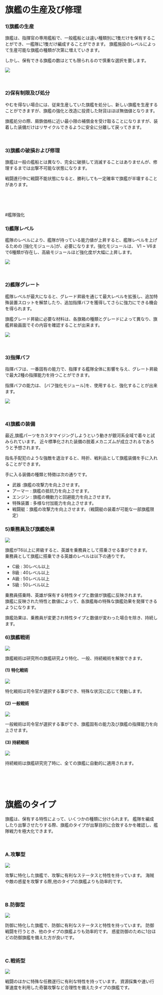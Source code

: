 ﻿# 旗艦の生産及び修理

### 1)旗艦の生産

旗艦は、指揮官の専用艦船で、一般艦船とは違い種類別に1隻だけを保有することができ、一艦隊に1隻だけ編成することができます。 旗艦施設のレベルによって生産可能な旗艦の種類が次第に増えていきます。

しかし、保有できる旗艦の数はとても限られるので慎重な選択を要します。

![](http://d3bbxo4nelobc3.cloudfront.net/html/img/help/202_001flagshipbuild.jpg)

<br>

### 2)保有制限及び処分

やむを得ない場合には、従来生産していた旗艦を処分し、新しい旗艦を生産することができますが、旗艦の強化と改造に投資した財貨はほぼ無価値となります。

旗艦処分の際、屑鉄価格に近い最小限の補償金を受け取ることになりますが、装着した装備だけはリサイクルできるように安全に分離して戻ってきます。

<br>

### 3)旗艦の破損および修理
旗艦は一般の艦船とは異なり、完全に破損して消滅することはありませんが、修理するまでは出撃不可能な状態になります。

戦闘進行中に戦闘不能状態になると、勝利しても一定確率で旗艦が半壊することがあります。

<br>

<br>

<br>

#艦隊強化

### 1)艦隊レベル

艦隊のレベルにより、艦隊が持っている能力値が上昇すると、艦隊レベルを上げるための [強化モジュール]が、必要になります。強化モジュールは、 V1 ~ V6まで6種類が存在し、高級モジュールほど強化度が大幅に上昇します。

![](http://d3bbxo4nelobc3.cloudfront.net/html/img/help/202_002flagshiplevel.jpg)

<br>

### 2)艦隊グレート

艦隊レベルが最大になると、グレード昇級を通じて最大レベルを拡張し、追加特殊装置スロットを解禁したり、追加指揮バフを獲得してさらに強力にできる機会を得られます。

旗艦グレード昇級に必要な材料は、各旗箱の種類とグレードによって異なり、旗艦昇級画面でその内容を確認することが出来ます。

![](http://d3bbxo4nelobc3.cloudfront.net/html/img/help/202_003flagshiptier.jpg)

<br>

### 3)指揮バフ

指揮バフは、一番固有の能力で、指揮する艦隊全体に影響を与え、グレート昇級で最大2種の指揮能力を持つことができます。

指揮バフの能力は、 [バフ強化モジュール]を、使用すると、強化することが出来ます。

![](http://d3bbxo4nelobc3.cloudfront.net/html/img/help/202_004flagshipbuff.jpg)

<br>

### 4)旗艦の装備

最近,旗艦パーツをカスタマイジングしようという動きが銀河系全域で着々と試みられています。 近々標準化された装備の脱着メカニズムが成立されるであろうと予想されます。

指名手配犯のような強敵を退治すると、時折、戦利品として旗艦装備を手に入れることができます。

手に入る装備の種類と特徴は次の通りです。

- 武器 :旗艦の攻撃力を向上させます。
- アーマー : 旗艦の抵抗力を向上させます。
- エンジン : 旗艦の機動力と回避能力を向上させます。
- 特殊装置 : 多様な付加能力を向上させます。
- 戦闘艇：旗艦の攻撃力を向上させます。（戦闘艇の装着が可能な一部旗艦限定）


### 5)乗務員及び旗艦効果

![](https://d3bbxo4nelobc3.cloudfront.net/html/img/help/202_005spskill.jpg)

旗艦がT6以上に昇級すると、英雄を乗務員として搭乗させる事ができます。<br>
乗務員として旗艦に搭乗できる英雄のレベルは以下の通りです。
- C級 : 30レベル以上
- B級 : 40レベル以上
- A級 : 50レベル以上
- S級 : 50レベル以上

乗務員搭乗時、英雄が保有する特性タイプと数値が旗艦に反映されます。<br>
旗艦に反映された特性と数値によって、各旗艦毎の特殊な旗艦効果を発揮できるようになります。

旗艦効果は、乗務員が変更され特性タイプと数値が変わった場合を除き、持続します。


### 6)旗艦戦術

![](https://d3bbxo4nelobc3.cloudfront.net/html/img/help/202_001tactics.jpg)

旗艦戦術は研究所の旗艦研究より特化、一般、持続戦術を解放できます。

#### (1) 特化戦術

![](https://d3bbxo4nelobc3.cloudfront.net/html/img/help/202_002tactics.jpg)

   特化戦術は司令官が選択する事ができ、特殊な状況に応じて発動します。

   
#### (2) 一般戦術

![](https://d3bbxo4nelobc3.cloudfront.net/html/img/help/202_003tactics.jpg)

   一般戦術は司令官が選択する事ができ、旗艦固有の能力及び旗艦の指揮能力を向上させます。
   
#### (3) 持続戦術

![](https://d3bbxo4nelobc3.cloudfront.net/html/img/help/202_004tactics.jpg)

   持続戦術は旗艦研究完了時に、全ての旗艦に自動的に適用されます。

<br>

<br>

<br>

# 旗艦のタイプ

旗艦は、保有する特性によって、いくつかの種類に分けられます。
艦隊を編成したり出撃させたりする際、旗艦のタイプが出撃目的に合致するかを確認し、艦隊戦力を極大化できます。

<br>


### A.攻撃型

![](http://d3bbxo4nelobc3.cloudfront.net/html/img/help/ico_flagship_type_offence.jpg)

攻撃に特化した旗艦で、攻撃に有利なステータスと特性を持っています。 海賊や敵の惑星を攻撃する際,他のタイプの旗艦よりも効率的です。

<br>

### B.防御型

![](http://d3bbxo4nelobc3.cloudfront.net/html/img/help/ico_flagship_type_defensive.jpg)

防御に特化した旗艦で、防御に有利なステータスと特性を持っています。 防御戦闘を行うとき、他のタイプの旗艦よりも効率的です。 惑星防御のために1台ほどの防御旗艦を備えた方が良いです。

<br>

### C.戦術型

![](http://d3bbxo4nelobc3.cloudfront.net/html/img/help/ico_flagship_type_tactical.jpg)

戦闘のほかに特殊な任務遂行に有利な特性を持っています。 資源採集や速い行軍速度を利用した奇襲攻撃など合理性を備えたタイプの旗艦です。



